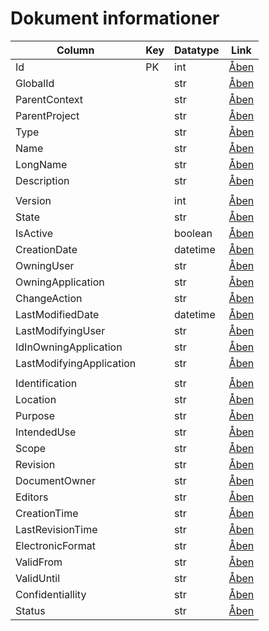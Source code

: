 # Dokument informationer

| Column                   | Key | Datatype | Link                                                                                        |
| ------------------------ | --- | -------- | ------------------------------------------------------------------------------------------- |
| Id                       | PK  | int      | [Åben](https://fmdatahub.github.io/Datadictionary/Attributes/Id.html)                       |
| GlobalId                 |     | str      | [Åben](https://fmdatahub.github.io/Datadictionary/Attributes/GlobalId.html)                 |
| ParentContext            |     | str      | [Åben](https://fmdatahub.github.io/Datadictionary/Attributes/ParentContext.html)            |
| ParentProject            |     | str      | [Åben](https://fmdatahub.github.io/Datadictionary/Attributes/ParentProject.html)            |
| Type                     |     | str      | [Åben](https://fmdatahub.github.io/Datadictionary/Attributes/Type.html)                     |
| Name                     |     | str      | [Åben](https://fmdatahub.github.io/Datadictionary/Attributes/Name.html)                     |
| LongName                 |     | str      | [Åben](https://fmdatahub.github.io/Datadictionary/Attributes/LongName.html)                 |
| Description              |     | str      | [Åben](https://fmdatahub.github.io/Datadictionary/Attributes/Description.html)              |
|                          |     |          |                                                                                             |
| Version                  |     | int      | [Åben](https://fmdatahub.github.io/Datadictionary/Attributes/Version.html)                  |
| State                    |     | str      | [Åben](https://fmdatahub.github.io/Datadictionary/Attributes/State.html)                    |
| IsActive                 |     | boolean  | [Åben](https://fmdatahub.github.io/Datadictionary/Attributes/IsActive.html)                 |
| CreationDate             |     | datetime | [Åben](https://fmdatahub.github.io/Datadictionary/Attributes/CreationDate.html)             |
| OwningUser               |     | str      | [Åben](https://fmdatahub.github.io/Datadictionary/Attributes/OwningUser.html)               |
| OwningApplication        |     | str      | [Åben](https://fmdatahub.github.io/Datadictionary/Attributes/OwningApplication.html)        |
| ChangeAction             |     | str      | [Åben](https://fmdatahub.github.io/Datadictionary/Attributes/ChangeAction.html)             |
| LastModifiedDate         |     | datetime | [Åben](https://fmdatahub.github.io/Datadictionary/Attributes/LastModifiedDate.html)         |
| LastModifyingUser        |     | str      | [Åben](https://fmdatahub.github.io/Datadictionary/Attributes/LastModifyingUser.html)        |
| IdInOwningApplication    |     | str      | [Åben](https://fmdatahub.github.io/Datadictionary/Attributes/IdInOwningApplication.html)    |
| LastModifyingApplication |     | str      | [Åben](https://fmdatahub.github.io/Datadictionary/Attributes/LastModifyingApplication.html) |
|                          |     |          |                                                                                             |
| Identification           |     | str      | [Åben](https://fmdatahub.github.io/Datadictionary/Attributes/Identification.html)           |
| Location                 |     | str      | [Åben](https://fmdatahub.github.io/Datadictionary/Attributes/Location.html)                 |
| Purpose                  |     | str      | [Åben](https://fmdatahub.github.io/Datadictionary/Attributes/Purpose.html)                  |
| IntendedUse              |     | str      | [Åben](https://fmdatahub.github.io/Datadictionary/Attributes/IntendedUse.html)              |
| Scope                    |     | str      | [Åben](https://fmdatahub.github.io/Datadictionary/Attributes/Scope.html)                    |
| Revision                 |     | str      | [Åben](https://fmdatahub.github.io/Datadictionary/Attributes/Revision.html)                 |
| DocumentOwner            |     | str      | [Åben](https://fmdatahub.github.io/Datadictionary/Attributes/DocumentOwner.html)            |
| Editors                  |     | str      | [Åben](https://fmdatahub.github.io/Datadictionary/Attributes/Editors.html)                  |
| CreationTime             |     | str      | [Åben](https://fmdatahub.github.io/Datadictionary/Attributes/CreationTime.html)             |
| LastRevisionTime         |     | str      | [Åben](https://fmdatahub.github.io/Datadictionary/Attributes/LastRevisionTime.html)         |
| ElectronicFormat         |     | str      | [Åben](https://fmdatahub.github.io/Datadictionary/Attributes/ElectronicFormat.html)         |
| ValidFrom                |     | str      | [Åben](https://fmdatahub.github.io/Datadictionary/Attributes/ValidFrom.html)                |
| ValidUntil               |     | str      | [Åben](https://fmdatahub.github.io/Datadictionary/Attributes/ValidUntil.html)               |
| Confidentiallity         |     | str      | [Åben](https://fmdatahub.github.io/Datadictionary/Attributes/Confidentiallity.html)         |
| Status                   |     | str      | [Åben](https://fmdatahub.github.io/Datadictionary/Attributes/Status.html)                   |
